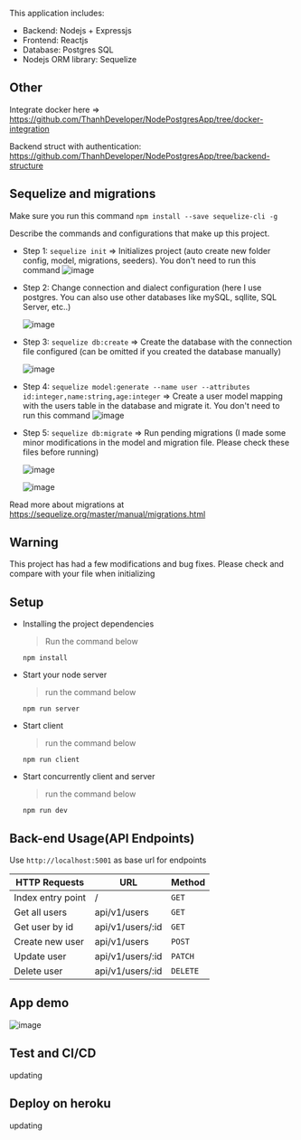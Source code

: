 This application includes:

- Backend: Nodejs + Expressjs
- Frontend: Reactjs
- Database: Postgres SQL
- Nodejs ORM library: Sequelize

## Other 
Integrate docker here => https://github.com/ThanhDeveloper/NodePostgresApp/tree/docker-integration

Backend struct with authentication: https://github.com/ThanhDeveloper/NodePostgresApp/tree/backend-structure

## Sequelize and migrations
Make sure you run this command ```npm install --save sequelize-cli -g ```

Describe the commands and configurations that make up this project.

- Step 1: ```sequelize init``` => Initializes project (auto create new folder config, model, migrations, seeders). You don't need to run this command
 ![image](https://user-images.githubusercontent.com/48196420/154190233-e7529cfc-b938-4c06-8657-db98e25ed3c4.png)

- Step 2: Change connection and dialect configuration (here I use postgres. You can also use other databases like mySQL, sqllite, SQL Server, etc..)

   ![image](https://user-images.githubusercontent.com/48196420/154189136-66eb2b04-e2ec-46bf-9055-a4375e1ed074.png)

- Step 3: ```sequelize db:create``` => Create the database with the connection file configured (can be omitted if you created the database manually)

   ![image](https://user-images.githubusercontent.com/48196420/154190353-1e448064-72e2-4b17-8d34-1e2deed90973.png)
   
- Step 4: ```sequelize model:generate --name user --attributes id:integer,name:string,age:integer``` => Create a user model mapping with the users table in the database and migrate it. You don't need to run this command
   ![image](https://user-images.githubusercontent.com/48196420/154191638-85c07b7e-3e2a-4e8a-acbd-8428f50a194f.png)

- Step 5: ```sequelize db:migrate``` => Run pending migrations (I made some minor modifications in the model and migration file. Please check these files before running)

  ![image](https://user-images.githubusercontent.com/48196420/154192237-f37b3311-50e3-482f-b18a-582c713bee0c.png)     

  ![image](https://user-images.githubusercontent.com/48196420/154192455-3b96184b-885d-4886-9f3a-db3726026aec.png)


Read more about migrations at https://sequelize.org/master/manual/migrations.html

## Warning
This project has had a few modifications and bug fixes. Please check and compare with your file when initializing

## Setup

- Installing the project dependencies
  > Run the command below
  ```shell
  npm install
  ```
- Start your node server
  > run the command below
  ```shell
  npm run server
  ```
- Start client
    > run the command below
  ```shell
  npm run client
  ```
- Start concurrently client and server
    > run the command below
  ```shell
  npm run dev
  ```
## Back-end Usage(API Endpoints)

Use `http://localhost:5001` as base url for endpoints

| HTTP Requests     | URL              | Method   |
| ----------------- | ---------------- | -------- |
| Index entry point | /                | `GET`    |
| Get all users     | api/v1/users     | `GET`    |
| Get user by id    | api/v1/users/:id | `GET`    |
| Create new user   | api/v1/users     | `POST`   |
| Update user       | api/v1/users/:id | `PATCH`  |
| Delete user       | api/v1/users/:id | `DELETE` |

## App demo
![image](https://user-images.githubusercontent.com/48196420/153742627-7314e834-e0b7-45de-a6d2-f64cb2d90d4d.png)

## Test and CI/CD
updating

## Deploy on heroku
updating
